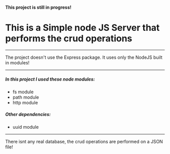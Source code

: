 
**This project is still in progress!**


# This is a Simple node JS Server that performs the crud operations
---
The project doesn't use the Express package.
It uses only the NodeJS built in modules!

---

##### In this project I used these node modules: 
* fs module
* path module
* http module


##### Other dependencies:
* uuid module

---
There isnt any real database, the crud operations are performed on a JSON file!
